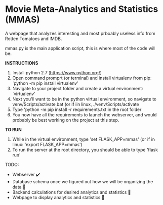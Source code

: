
# Movie Meta-Analytics and Statistics (MMAS)

A webpage that analyzes interesting and most prboably useless info from Rotten Tomatoes and IMDB.

mmas.py is the main application script, this is where most of the code will be.

**INSTRUCTIONS**
1. Install python 2.7 (https://www.python.org/)
2. Open command promprt (or terminal) and install virtualenv from pip: 'python -m pip install virtualenv'
3. Navigate to your project folder and create a virtual environment: 'virtualenv'
4. Next you'll want to be in the python virtual environment, so navigate to venv/Scripts/activate.bat (or if iin linux, ./venv/Scripts/activate
5. Type 'python -m pip install -r requirements.txt in the root folder
6. You now have all the requirements to launch the webserver, and would probably be best working on the project at this step.
	
	
**TO RUN**
1. While in the virtual environment, type 'set FLASK_APP=mmas' (or if in linux: 'export FLASK_APP=mmas')
2. To run the server at the root directory, you should be able to type 'flask run'

TODO:

 - Webserver  :heavy_check_mark:
 - Database schema once we figured out how we will be organizing the data :construction:
 - Backend calculations for desired analytics and statistics :construction:
 - Webpage to display analytics and statistics :construction:
